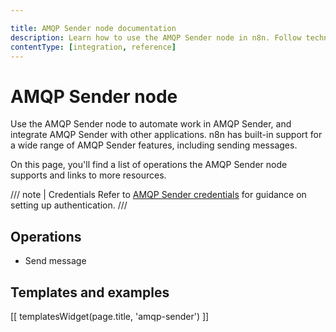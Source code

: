 ```yaml
---

title: AMQP Sender node documentation
description: Learn how to use the AMQP Sender node in n8n. Follow technical documentation to integrate AMQP Sender node into your workflows.
contentType: [integration, reference]
---
```


# AMQP Sender node

Use the AMQP Sender node to automate work in AMQP Sender, and integrate AMQP Sender with other applications. n8n has built-in support for a wide range of AMQP Sender features, including sending messages.

On this page, you'll find a list of operations the AMQP Sender node supports and links to more resources.

/// note | Credentials
Refer to [AMQP Sender credentials](/integrations/builtin/credentials/amqp.md) for guidance on setting up authentication. 
///

## Operations

- Send message

## Templates and examples

<!-- see https://www.notion.so/n8n/Pull-in-templates-for-the-integrations-pages-37c716837b804d30a33b47475f6e3780 -->
[[ templatesWidget(page.title, 'amqp-sender') ]]
